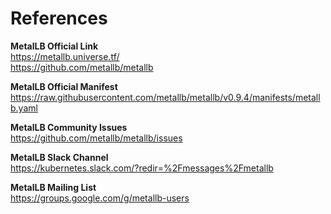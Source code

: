 # References

**MetalLB Official Link**  
https://metallb.universe.tf/  
https://github.com/metallb/metallb  

**MetalLB Official Manifest**  
https://raw.githubusercontent.com/metallb/metallb/v0.9.4/manifests/metallb.yaml

**MetalLB Community Issues**  
https://github.com/metallb/metallb/issues 
 
**MetalLB Slack Channel**  
https://kubernetes.slack.com/?redir=%2Fmessages%2Fmetallb

**MetalLB Mailing List**  
https://groups.google.com/g/metallb-users
